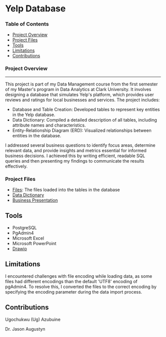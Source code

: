 # Yelp Database

### Table of Contents 
- [Project Overview](#project-overview)
- [Project Files](#project-files)
- [Tools](#tools)
- [Limitations](#limitations)
- [Contributions](#contributions)

### Project Overview 
---
This project is part of my Data Management course from the first semester of my Master's program in Data Analytics at Clark University. It involves designing a database that simulates Yelp's platform, which provides user reviews and ratings for local businesses and services. The project includes:

- Database and Table Creation: Developed tables to represent key entities in the Yelp database.
- Data Dictionary: Compiled a detailed description of all tables, including attribute names and characteristics.
- Entity-Relationship Diagram (ERD): Visualized relationships between entities in the database.

I addressed several business questions to identify focus areas, determine relevant data, and provide insights and metrics essential for informed business decisions. I achieved this by writing efficient, readable SQL queries and then presenting my findings to communicate the results effectively.

### Project Files

- [Files](https://drive.google.com/drive/folders/1pyIo8aK5nRq4XZor8-iJLyiFqQWq0MC6?usp=sharing): The files loaded into the tables in the database
- [Data Dictionary](https://clarkuedu-my.sharepoint.com/:x:/g/personal/uazubuine_clarku_edu/ETiJRkLSxQRCjN2dOMkfAlcBnDCkPwQ7-uc8ibvH97Z5Hw?e=advCTM)
- [Business Presentation](https://clarkuedu-my.sharepoint.com/:p:/g/personal/uazubuine_clarku_edu/EfrqaxDx8GBOlaxon40o14UBaKkFOvdcO1xMNJ0qbQdXug?e=iUhfmv)

## Tools 
- PostgreSQL
- PgAdmin4
- Microsoft Excel
- Microsoft PowerPoint
- [Drawio](https://app.diagrams.net/)

## Limitations 
I encountered challenges with file encoding while loading data, as some files had different encodings than the default 'UTF8' encoding of pgAdmin4. To resolve this, I converted the files to the correct encoding by specifying the encoding parameter during the data import process.

## Contributions 
Ugochukwu (Ug) Azubuine

Dr. Jason Augustyn 
